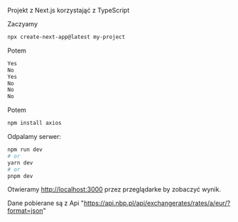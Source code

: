 Projekt z Next.js korzystająć z TypeScript

Zaczyamy

```bash
npx create-next-app@latest my-project 
```

Potem
```bash
Yes
No
Yes
No
No
No
```

Potem

```bash
npm install axios
```

Odpalamy serwer:

```bash
npm run dev
# or
yarn dev
# or
pnpm dev
```

Otwieramy [http://localhost:3000](http://localhost:3000) przez przeglądarke by zobaczyć wynik.

Dane pobierane są z Api "https://api.nbp.pl/api/exchangerates/rates/a/eur/?format=json"


